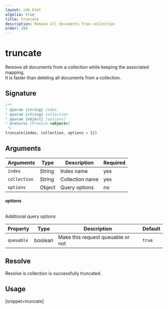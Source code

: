 ```yaml
---
layout: sdk.html
algolia: true
title: truncate
description: Remove all documents from collection
order: 200
---
```


# truncate

Remove all documents from a collection while keeping the associated mapping.  
It is faster than deleting all documents from a collection.

## Signature

```javascript
/**
* @param {string} index
* @param {string} collection
* @param {object} [options]
* @returns {Promise.<object>}
 */
truncate(index, collection, options = {})
```

## Arguments

| Arguments    | Type    | Description | Required
|--------------|---------|-------------|----------
| ``index`` | String | Index name    | yes  |
| ``collection`` | String | Collection name    | yes  |
| ``options`` | Object | Query options    | no  |

###### **options**

Additional query options

| Property   | Type    | Description                       | Default |
| ---------- | ------- | --------------------------------- | ------- |
| `queuable` | boolean | Make this request queuable or not | `true`  |

## Resolve

Resolve is collection is successfully truncated.

## Usage

[snippet=truncate]
